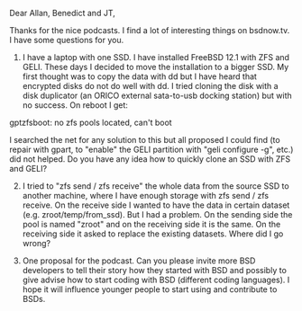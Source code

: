  Dear Allan, Benedict and JT,

Thanks for the nice podcasts. I find a lot of interesting things on bsdnow.tv. I have some questions for you.

1. I have a laptop with one SSD. I have installed FreeBSD 12.1 with ZFS and GELI. These days I decided to move the installation to a bigger SSD. My first thought was to copy the data with dd but I have heard that encrypted disks do not do well with dd. I tried cloning the disk with a disk duplicator (an ORICO external sata-to-usb docking station) but with no success. On reboot I get:

gptzfsboot: no zfs pools located, can't boot

I searched the net for any solution to this but all proposed I could find (to repair with gpart, to "enable" the GELI partition with "geli configure -g", etc.) did not helped. Do you have any idea how to quickly clone an SSD with ZFS and GELI?

2. I tried to "zfs send / zfs receive" the whole data from the source SSD to another machine, where I have enough storage with zfs send / zfs receive. On the receive side I wanted to have the data in certain dataset (e.g. zroot/temp/from_ssd). But I had a problem. On the sending side the pool is named "zroot" and on the receiving side it is the same. On the receiving side it asked to replace the existing datasets. Where did I go wrong?

3. One proposal for the podcast. Can you please invite more BSD developers to tell their story how they started with BSD and possibly to give advise how to start coding with BSD (different coding languages). I hope it will influence younger people to start using and contribute to BSDs.